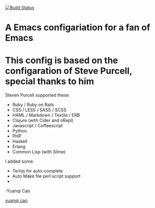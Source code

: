 [![Build Status](https://travis-ci.org/purcell/emacs.d.png?branch=master)](https://travis-ci.org/purcell/emacs.d)


# A Emacs configariation for a fan of Emacs
# This config is based on the configaration of Steve Purcell, special thanks to him

Steven Purcell supported these

* Ruby / Ruby on Rails
* CSS / LESS / SASS / SCSS
* HAML / Markdown / Textile / ERB
* Clojure (with Cider and nRepl)
* Javascript / Coffeescript
* Python
* PHP
* Haskell
* Erlang
* Common Lisp (with Slime)

I added some:

* Ternjs for auto-complete
* Auto Make file perl script support
*


-Yuanqi Cao



[yuanqi cao](http://http://caoyuanqi.github.io/)

